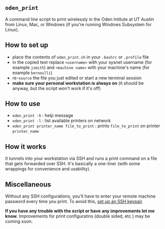 ## `oden_print`

A command line script to print wirelessly in the Oden Intitute at UT Austin from Linux, Mac, or Windows (if you're running Windows Subsystem for Linux).


## How to set up

- place the contents of `oden_print.sh` in your `.bashrc` or `.profile` file
- in the copied text replace `<username>` with your sysnet username (for example `jsmith`) and `<machine name>` with your machine's name (for example `bernoulli`)
- re-`source` the file you just edited or start a new terminal session
- **make sure your personal workstation is always on** (it should be anyway, but the script won't work if it's off)


## How to use

- `oden_print -h` : help message
- `oden_print -l` : list available printers on network
- `oden_print printer_name file_to_print` : prints `file_to_print` on printer `printer_name`


## How it works

It tunnels into your workstation via SSH and runs a print command on a file that gets forwarded over SSH.
It's basically a one-liner (with some wrappings for convenience and usability).


## Miscellaneous

Without any SSH configurations, you'll have to enter your remote machine password every time you print.
To avoid this, [set up an SSH keypair](https://www.oden.utexas.edu/sysdocs/ssh/index.html).

**If you have any trouble with the script or have any improvements let me know.**
Improvements for print configuratins (double sided, etc.) may be coming soon.
